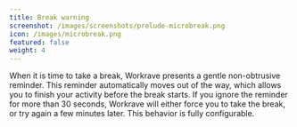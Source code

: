 ```yaml
---
title: Break warning
screenshot: /images/screenshots/prelude-microbreak.png
icon: /images/microbreak.png
featured: false
weight: 4
---
```


When it is time to take a break, Workrave presents a gentle non-obtrusive reminder.
This reminder automatically moves out of the way, which allows you to finish your activity before the break starts.
If you ignore the reminder for more than 30 seconds, Workrave will either force you to take the break, or try again a few minutes later.
This behavior is fully configurable.
